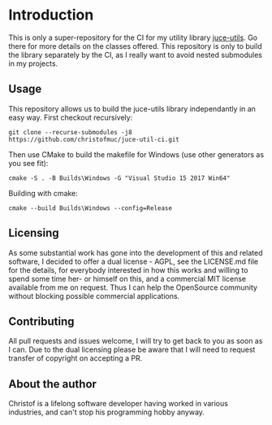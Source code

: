 # Introduction

This is only a super-repository for the CI for my utility library [juce-utils](https://github.com/christofmuc/juce-utils). Go there for more details on the classes offered. This repository is only to build the library separately by the CI,
as I really want to avoid nested submodules in my projects. 

## Usage

This repository allows us to build the juce-utils library independantly in an easy way. First checkout recursively:

    git clone --recurse-submodules -j8 https://github.com/christofmuc/juce-util-ci.git
	
Then use CMake to build the makefile for Windows (use other generators as you see fit):

    cmake -S . -B Builds\Windows -G "Visual Studio 15 2017 Win64" 
	
Building with cmake:

    cmake --build Builds\Windows --config=Release

## Licensing

As some substantial work has gone into the development of this and related software, I decided to offer a dual license - AGPL, see the LICENSE.md file for the details, for everybody interested in how this works and willing to spend some time her- or himself on this, and a commercial MIT license available from me on request. Thus I can help the OpenSource community without blocking possible commercial applications.

## Contributing

All pull requests and issues welcome, I will try to get back to you as soon as I can. Due to the dual licensing please be aware that I will need to request transfer of copyright on accepting a PR. 

## About the author

Christof is a lifelong software developer having worked in various industries, and can't stop his programming hobby anyway. 
